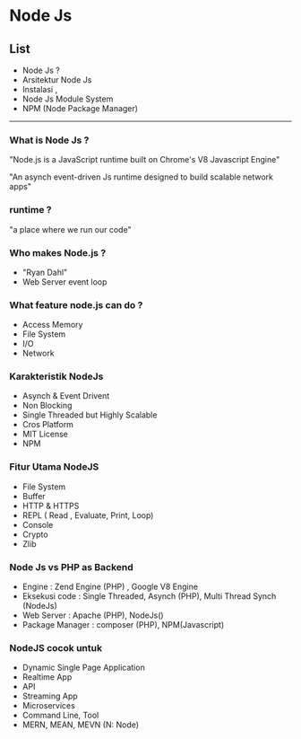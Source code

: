 # Node Js

## List
- Node Js ?
- Arsitektur Node Js
- Instalasi , 
- Node Js Module System
- NPM (Node Package Manager)

---

### What is Node Js ?

"Node.js is a JavaScript runtime built on Chrome's V8 Javascript Engine"

"An asynch event-driven Js runtime designed to build scalable network apps"

### runtime ?
"a place where we run our code"

### Who makes Node.js ?

- "Ryan Dahl"
- Web Server event loop

### What feature node.js can do ?
- Access Memory
- File System
- I/O
- Network


### Karakteristik NodeJs

- Asynch & Event Drivent
- Non Blocking
- Single Threaded but Highly Scalable
- Cros Platform
- MIT License
- NPM


### Fitur Utama NodeJS
- File System
- Buffer
- HTTP & HTTPS
- REPL ( Read , Evaluate, Print, Loop)
- Console
- Crypto
- Zlib


### Node Js vs PHP as Backend

- Engine : Zend Engine (PHP) , Google V8 Engine
- Eksekusi code : Single Threaded, Asynch (PHP), Multi Thread Synch (NodeJs)
- Web Server : Apache  (PHP), NodeJs()
- Package Manager : composer (PHP), NPM(Javascript)

### NodeJS cocok untuk 
- Dynamic Single Page Application
- Realtime App
- API
- Streaming App
- Microservices
- Command Line, Tool
- MERN, MEAN, MEVN (N: Node)